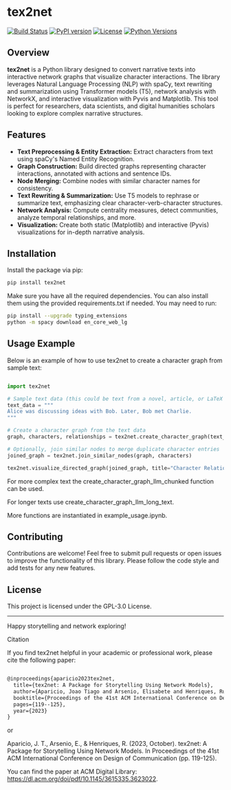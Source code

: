 # tex2net

[![Build Status](https://img.shields.io/github/actions/workflow/status/jtaca/tex2net/python-package.yml?branch=main)](https://github.com/jtaca/tex2net/actions)
[![PyPI version](https://img.shields.io/pypi/v/tex2net)](https://pypi.org/project/tex2net)
[![License](https://img.shields.io/github/license/jtaca/tex2net)](LICENSE)
[![Python Versions](https://img.shields.io/pypi/pyversions/tex2net)](https://pypi.org/project/tex2net)

## Overview

**tex2net** is a Python library designed to convert narrative texts into interactive network graphs that visualize character interactions. The library leverages Natural Language Processing (NLP) with spaCy, text rewriting and summarization using Transformer models (T5), network analysis with NetworkX, and interactive visualization with Pyvis and Matplotlib. This tool is perfect for researchers, data scientists, and digital humanities scholars looking to explore complex narrative structures.

## Features

- **Text Preprocessing & Entity Extraction:** Extract characters from text using spaCy's Named Entity Recognition.
- **Graph Construction:** Build directed graphs representing character interactions, annotated with actions and sentence IDs.
- **Node Merging:** Combine nodes with similar character names for consistency.
- **Text Rewriting & Summarization:** Use T5 models to rephrase or summarize text, emphasizing clear character-verb-character structures.
- **Network Analysis:** Compute centrality measures, detect communities, analyze temporal relationships, and more.
- **Visualization:** Create both static (Matplotlib) and interactive (Pyvis) visualizations for in-depth narrative analysis.

## Installation

Install the package via pip:

```bash
pip install tex2net

```

Make sure you have all the required dependencies. You can also install them using the provided requirements.txt if needed. You may need to run:

```bash
pip install --upgrade typing_extensions
python -m spacy download en_core_web_lg
```




## Usage Example

Below is an example of how to use tex2net to create a character graph from sample text:

```python

import tex2net

# Sample text data (this could be text from a novel, article, or LaTeX file)
text_data = """
Alice was discussing ideas with Bob. Later, Bob met Charlie.
"""

# Create a character graph from the text data
graph, characters, relationships = tex2net.create_character_graph(text_data)

# Optionally, join similar nodes to merge duplicate character entries
joined_graph = tex2net.join_similar_nodes(graph, characters)

tex2net.visualize_directed_graph(joined_graph, title="Character Relationships Directed Graph")


```
For more complex text the create_character_graph_llm_chunked function can be used. 

For longer texts use create_character_graph_llm_long_text.



More functions are instantiated in example_usage.ipynb.


## Contributing

Contributions are welcome! Feel free to submit pull requests or open issues to improve the functionality of this library. Please follow the code style and add tests for any new features.

## License

This project is licensed under the GPL-3.0 License.

---

Happy storytelling and network exploring!

Citation

If you find tex2net helpful in your academic or professional work, please cite the following paper:

```latex

@inproceedings{aparicio2023tex2net,
  title={tex2net: A Package for Storytelling Using Network Models},
  author={Aparicio, Joao Tiago and Arsenio, Elisabete and Henriques, Rui},
  booktitle={Proceedings of the 41st ACM International Conference on Design of Communication},
  pages={119--125},
  year={2023}
}
```

or 

Aparicio, J. T., Arsenio, E., & Henriques, R. (2023, October). tex2net: A Package for Storytelling Using Network Models. In Proceedings of the 41st ACM International Conference on Design of Communication (pp. 119-125).

You can find the paper at ACM Digital Library: https://dl.acm.org/doi/pdf/10.1145/3615335.3623022.



